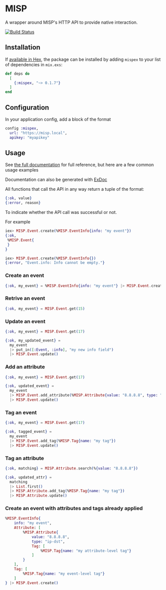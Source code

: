 # MISP

A wrapper around MISP's HTTP API to provide native interaction.

[![Build Status](https://travis-ci.org/FloatingGhost/mispex.svg?branch=master)](https://travis-ci.org/FloatingGhost/mispex)

## Installation

If [available in Hex](https://hex.pm/docs/publish), the package can be installed
by adding `mispex` to your list of dependencies in `mix.exs`:

```elixir
def deps do
  [
    {:mispex, "~> 0.1.7"}
  ]
end
```

## Configuration

In your application config, add a block of the format

```elixir
config :mispex,
  url: "https://misp.local",
  apikey: "myapikey"
```

## Usage

See [the full documentation](https://hexdocs.pm/mispex/MISP.html) for full reference,
but here are a few common usage examples

Documentation can also be generated with [ExDoc](https://github.com/elixir-lang/ex_doc)

All functions that call the API in any way return a tuple of the format:

```elixir
{:ok, value}
{:error, reason}
```

To indicate whether the API call was successful or not.

For example

```elixir
iex> MISP.Event.create(%MISP.EventInfo{info: "my event"})
{:ok,
 %MISP.Event{
 }
}

iex> MISP.Event.create(%MISP.EventInfo{})
{:error, "Event.info: Info cannot be empty."}
```

### Create an event

```elixir
{:ok, my_event} = %MISP.EventInfo{info: "my event"} |> MISP.Event.create()
```

### Retrive an event

```elixir
{:ok, my_event} = MISP.Event.get(15)
```

### Update an event

```elixir
{:ok, my_event} = MISP.Event.get(17)

{:ok, my_updated_event} = 
  my_event
  |> put_in([:Event, :info], "my new info field")
  |> MISP.Event.update()
```

### Add an attribute

```elixir
{:ok, my_event} = MISP.Event.get(17)

{:ok, updated_event} =
  my_event
  |> MISP.Event.add_attribute(%MISP.Attribute{value: "8.8.8.8", type: "ip-dst"})
  |> MISP.Event.update()
```

### Tag an event

```elixir
{:ok, my_event} = MISP.Event.get(17)

{:ok, tagged_event} = 
  my_event
  |> MISP.Event.add_tag(%MISP.Tag{name: "my tag"})
  |> MISP.Event.update()
```

### Tag an attribute

```elixir
{:ok, matching} = MISP.Attribute.search(%{value: "8.8.8.8"})

{:ok, updated_attr} =
  matching
  |> List.first() 
  |> MISP.Attribute.add_tag(%MISP.Tag{name: "my tag"})
  |> MISP.Attribute.update()
```

### Create an event with attributes and tags already applied

```elixir
%MISP.EventInfo{
    info: "my event",
    Attribute: [
        %MISP.Attribute{
            value: "8.8.8.8",
            type: "ip-dst",
            Tag: [
                %MISP.Tag{name: "my attribute-level tag"}
            ]
        }
    ],
    Tag: [
        %MISP.Tag{name: "my event-level tag"}
    ]
} |> MISP.Event.create()
```
